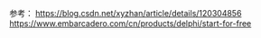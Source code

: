 参考：
https://blog.csdn.net/xyzhan/article/details/120304856
https://www.embarcadero.com/cn/products/delphi/start-for-free
